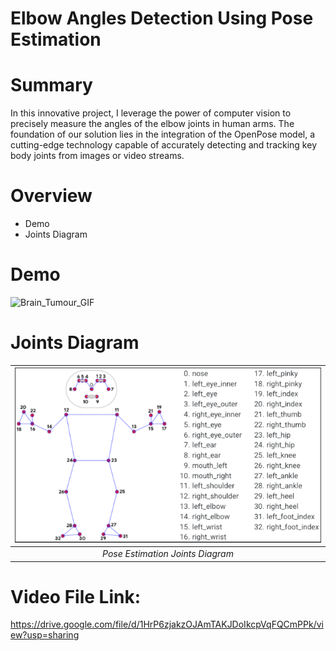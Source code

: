 # Elbow Angles Detection Using Pose Estimation

# Summary
In this innovative project, I leverage the power of computer vision to precisely measure the angles of the elbow joints in human arms. The foundation of our solution lies in the integration of the OpenPose model, a cutting-edge technology capable of accurately detecting and tracking key body joints from images or video streams.

# Overview
- Demo
- Joints Diagram

# Demo 
![Brain_Tumour_GIF](ezgif-5-4f87ec9ef7.gif)

# Joints Diagram

| ![Pose Estimation Joints Diagram](joint_pic.PNG) |
| :--: |
| *Pose Estimation Joints Diagram* |



# Video File Link:
https://drive.google.com/file/d/1HrP6zjakzOJAmTAKJDoIkcpVqFQCmPPk/view?usp=sharing
